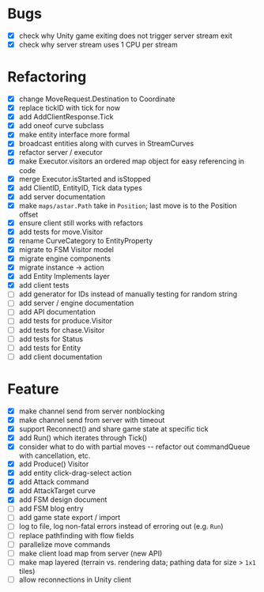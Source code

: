 # Bugs

* [x] check why Unity game exiting does not trigger server stream exit
* [x] check why server stream uses 1 CPU per stream

# Refactoring

* [x] change MoveRequest.Destination to Coordinate
* [x] replace tickID with tick for now
* [x] add AddClientResponse.Tick
* [x] add oneof curve subclass
* [x] make entity interface more formal
* [x] broadcast entities along with curves in StreamCurves
* [x] refactor server / executor
* [x] make Executor.visitors an ordered map object for easy referencing in code
* [x] merge Executor.isStarted and isStopped
* [x] add ClientID, EntityID, Tick data types
* [x] add server documentation
* [x] make `maps/astar.Path` take in `Position`; last move is to the Position offset
* [x] ensure client still works with refactors
* [x] add tests for move.Visitor
* [x] rename CurveCategory to EntityProperty
* [x] migrate to FSM Visitor model
* [x] migrate engine components
* [x] migrate instance -> action
* [x] add Entity Implements layer
* [x] add client tests
* [ ] add generator for IDs instead of manually testing for random string
* [ ] add server / engine documentation
* [ ] add API documentation
* [ ] add tests for produce.Visitor
* [ ] add tests for chase.Visitor
* [ ] add tests for Status
* [ ] add tests for Entity
* [ ] add client documentation

# Feature
* [x] make channel send from server nonblocking
* [x] make channel send from server with timeout
* [x] support Reconnect() and share game state at specific tick
* [x] add Run() which iterates through Tick()
* [x] consider what to do with partial moves -- refactor out commandQueue with cancellation, etc.
* [x] add Produce() Visitor
* [x] add entity click-drag-select action
* [x] add Attack command
* [x] add AttackTarget curve
* [x] add FSM design document
* [ ] add FSM blog entry
* [ ] add game state export / import
* [ ] log to file, log non-fatal errors instead of erroring out (e.g. `Run`)
* [ ] replace pathfinding with flow fields
* [ ] parallelize move commands
* [ ] make client load map from server (new API)
* [ ] make map layered (terrain vs. rendering data; pathing data for size > `1x1` tiles)
* [ ] allow reconnections in Unity client
